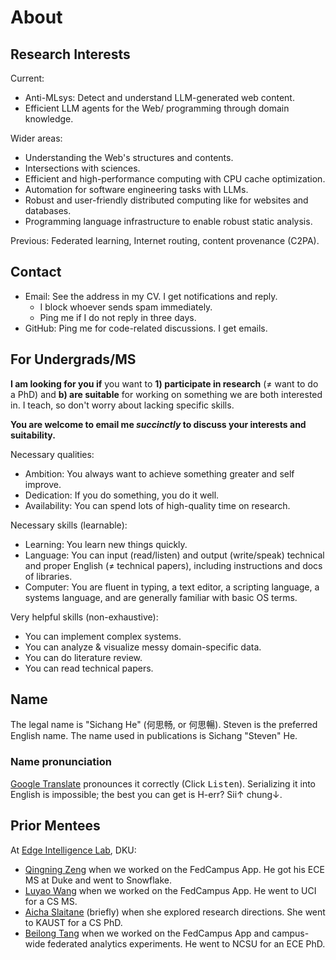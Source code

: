 # About

## Research Interests

Current:

- Anti-MLsys: Detect and understand LLM-generated web content.
- Efficient LLM agents for the Web/ programming through domain knowledge.

Wider areas:

- Understanding the Web's structures and contents.
- Intersections with sciences.
- Efficient and high-performance computing with CPU cache optimization.
- Automation for software engineering tasks with LLMs.
- Robust and user-friendly distributed computing like for websites and
    databases.
- Programming language infrastructure to enable robust static analysis.

Previous: Federated learning, Internet routing, content provenance (C2PA).

## Contact

- Email: See the address in my CV. I get notifications and reply.
    - I block whoever sends spam immediately.
    - Ping me if I do not reply in three days.
- GitHub: Ping me for code-related discussions. I get emails.

## For Undergrads/MS

**I am looking for you if** you want to **1) participate in research**
(≠ want to do a PhD) and **b) are suitable** for working on
something we are both interested in.
I teach, so don't worry about lacking specific skills.

**You are welcome to email me *succinctly* to discuss your interests and
suitability.**

Necessary qualities:

- Ambition: You always want to achieve something greater and self improve.
- Dedication: If you do something, you do it well.
- Availability: You can spend lots of high-quality time on research.

Necessary skills (learnable):

- Learning: You learn new things quickly.
- Language: You can input (read/listen) and output (write/speak)
    technical and proper English (≠ technical papers),
    including instructions and docs of libraries.
- Computer: You are fluent in typing, a text editor, a scripting language,
    a systems language, and are generally familiar with basic OS terms.

Very helpful skills (non-exhaustive):

- You can implement complex systems.
- You can analyze & visualize messy domain-specific data.
- You can do literature review.
- You can read technical papers.

## Name

The legal name is "Sichang He" (何思畅, or 何思暢).
Steven is the preferred English name.
The name used in publications is Sichang "Steven" He.

### Name pronunciation

[Google
Translate](https://translate.google.com/?text=%E4%BD%95%E6%80%9D%E7%95%85)
pronounces it correctly (Click <kbd>Listen</kbd>).
Serializing it into English is impossible; the best you can get is H-err?
Sii↑ chung↓.

## Prior Mentees

At [Edge Intelligence Lab](https://sites.duke.edu/edgeintelligence/), DKU:

- [Qingning Zeng](https://addw1.github.io/) when we worked on
    the FedCampus App. He got his ECE MS at Duke and went to Snowflake.
- [Luyao Wang](https://www.linkedin.com/in/1uyao-wang/) when we worked on
    the FedCampus App. He went to UCI for a CS MS.
- [Aicha Slaitane](https://www.linkedin.com/in/aicha-slaitane/) (briefly)
    when she explored research directions. She went to KAUST for a CS PhD.
- [Beilong Tang](https://beilong-tang.github.io/) when we worked on
    the FedCampus App and campus-wide federated analytics experiments.
    He went to NCSU for an ECE PhD.
